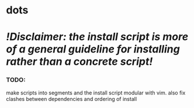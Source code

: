 # dots

# ***!Disclaimer: the install script is more of a general guideline for installing rather than a concrete script!***

### TODO:
make scripts into segments and the install script modular with vim. also fix clashes between dependencies and ordering of install